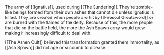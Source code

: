 The army of [[Ignatius]], used during [[The Sundering]]. They're zombie-like beings formed from their own ashes that cannot die unless Ignatius is killed. They are created when people are hit by [[Firesoul Greatsword]] or are burned with the flames of the deity. Because of this, the more people that die on the battle field, the more the Ash Spawn army would grow making it increasingly difficult to deal with.

[[The Ashen Cult]] believed this transformation granted them immortality, as [[Ash Spawn]] did not age or succumb to disease. 